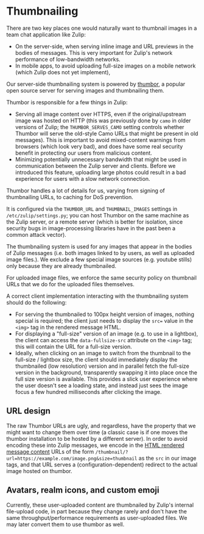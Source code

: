 # Thumbnailing

There are two key places one would naturally want to thumbnail images
in a team chat application like Zulip:

* On the server-side, when serving inline image and URL previews in
  the bodies of messages.  This is very important for Zulip's network
  performance of low-bandwidth networks.
* In mobile apps, to avoid uploading full-size images on a mobile
  network (which Zulip does not yet implement),

Our server-side thumbnailing system is powered by [thumbor][], a
popular open source server for serving images and thumbnailing them.

Thumbor is responsible for a few things in Zulip:

* Serving all image content over HTTPS, even if the original/upstream
  image was hosted on HTTP (this was previously done by `camo` in
  older versions of Zulip; the `THUMBOR_SERVES_CAMO` setting controls
  whether Thumbor will serve the old-style Camo URLs that might be
  present in old messages).  This is important to avoid mixed-content
  warnings from browsers (which look very bad), and does have some
  real security benefit in protecting our users from malicious
  content.
* Minimizing potentially unnecessary bandwidth that might be used in
  communication between the Zulip server and clients.  Before we
  introduced this feature, uploading large photos could result in a
  bad experience for users with a slow network connection.

Thumbor handles a lot of details for us, varying from signing of
thumbnailing URLs, to caching for DoS prevention.

It is configured via the `THUMBOR_URL` and `THUMBNAIL_IMAGES` settings in
`/etc/zulip/settings.py`; you can host Thumbor on the same machine as
the Zulip server, or a remote server (which is better for isolation,
since security bugs in image-processing libraries have in the past
been a common attack vector).

The thumbnailing system is used for any images that appear in the
bodies of Zulip messages (i.e. both images linked to by users, as well
as uploaded image files.).  We exclude a few special image sources
(e.g. youtube stills) only because they are already thumbnailed.

For uploaded image files, we enforce the same security policy on
thumbnail URLs that we do for the uploaded files themselves.

A correct client implementation interacting with the thumbnailing
system should do the following:

* For serving the thumbnailed to 100px height version of images,
  nothing special is required; the client just needs to display the
  `src=` value in the `<img>` tag in the rendered message HTML.
* For displaying a "full-size" version of an image (e.g. to use in a
  lightbox), the client can access the `data-fullsize-src` attribute
  on the `<img>` tag; this will contain the URL for a full-size
  version.
* Ideally, when clicking on an image to switch from the thumbnail to
  the full-size / lightbox size, the client should immediately display
  the thumbnailed (low resolution) version and in parallel fetch the
  full-size version in the background, transparently swapping it into
  place once the full size version is available.  This provides a
  slick user experience where the user doesn't see a loading state,
  and instead just sees the image focus a few hundred milliseconds
  after clicking the image.

## URL design

The raw Thumbor URLs are ugly, and regardless, have the property that
we might want to change them over time (a classic case is if one moves
the thumbor installation to be hosted by a different server).  In
order to avoid encoding these into Zulip messages, we encode in the
[HTML rendered message content](../subsystems/markdown.html) URLs of
the form
`/thumbnail/?url=https://example.com/image.png&size=thumbnail` as the
`src` in our image tags, and that URL serves a
(configuration-dependent) redirect to the actual image hosted on
thumbor.


## Avatars, realm icons, and custom emoji

Currently, these user-uploaded content are thumbnailed by Zulip's
internal file-upload code, in part because they change rarely and
don't have the same throughput/performance requirements as
user-uploaded files.  We may later convert them to use thumbor as
well.

[thumbor]: https://github.com/thumbor/thumbor
